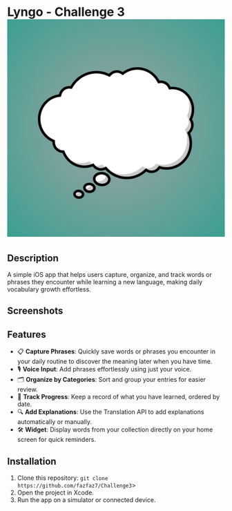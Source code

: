# Lyngo - Challenge 3 ![App Screenshot](AppIcon.png)




## Description
A simple iOS app that helps users capture, organize, and track words or phrases they encounter while learning a new language, making daily vocabulary growth effortless. 

## Screenshots

## Features
* 📋 **Capture Phrases**: Quickly save words or phrases you encounter in your daily routine to discover the meaning later when you have time.
* 🎙️ **Voice Input**: Add phrases effortlessly using just your voice.
* 🗂️ **Organize by Categories**: Sort and group your entries for easier review.
* 📖 **Track Progress**: Keep a record of what you have learned, ordered by date.
* 🔍 **Add Explanations**: Use the Translation API to add explanations automatically or manually.
* 🛠️ **Widget**: Display words from your collection directly on your home screen for quick reminders.


## Installation
1. Clone this repository: `git clone https://github.com/fazfaz7/Challenge3`>
2. Open the project in Xcode.
3. Run the app on a simulator or connected device.

